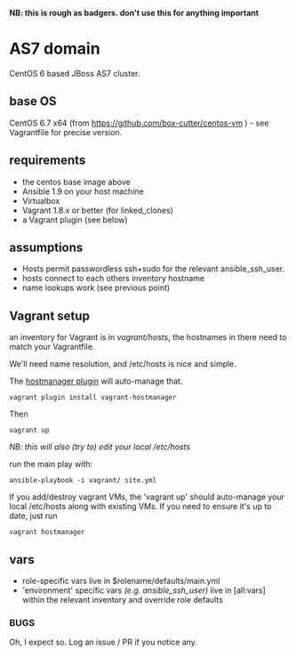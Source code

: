 
**NB: this is rough as badgers. don't use this for anything important**

AS7 domain
=============

CentOS 6 based JBoss AS7 cluster.

## base OS

CentOS 6.7 x64 (from https://github.com/box-cutter/centos-vm ) -
see Vagrantfile for precise version.

## requirements

* the centos base image above
* Ansible 1.9 on your host machine
* Virtualbox
* Vagrant 1.8.x or better (for linked_clones)
* a Vagrant plugin (see below)

## assumptions

* Hosts permit passwordless ssh+sudo for the relevant ansible_ssh_user.
* hosts connect to each others inventory hostname
* name lookups work (see previous point)

## Vagrant setup

an inventory for Vagrant is in *vagrant/hosts*, the hostnames
in there need to match your Vagrantfile.

We'll need name resolution, and /etc/hosts is nice and simple.

The [hostmanager plugin](https://github.com/smdahlen/vagrant-hostmanager) will auto-manage that.

    vagrant plugin install vagrant-hostmanager

Then

    vagrant up

_NB: this will also (try to) edit your local /etc/hosts_

run the main play with:

    ansible-playbook -i vagrant/ site.yml

If you add/destroy vagrant VMs, the 'vagrant up' should
auto-manage your local /etc/hosts along with existing VMs. If you
need to ensure it's up to date, just run

    vagrant hostmanager

## vars

* role-specific vars live in $rolename/defaults/main.yml
* 'environment' specific vars _(e.g. ansible_ssh_user)_ live in [all:vars] within the relevant inventory
  and override role defaults

### BUGS

Oh, I expect so. Log an issue / PR if you notice any.
